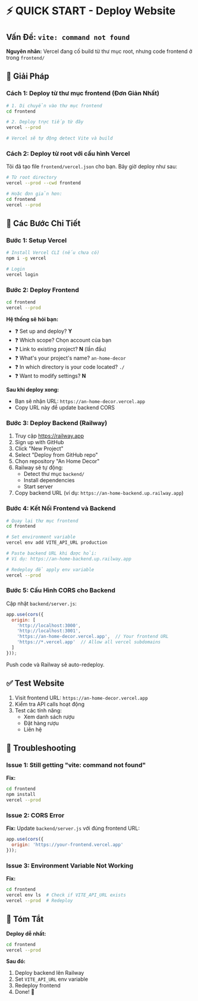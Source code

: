 # ⚡ QUICK START - Deploy Website

## Vấn Đề: `vite: command not found`

**Nguyên nhân:** Vercel đang cố build từ thư mục root, nhưng code frontend ở trong `frontend/`

## 🔧 Giải Pháp

### Cách 1: Deploy từ thư mục frontend (Đơn Giản Nhất)

```bash
# 1. Di chuyển vào thư mục frontend
cd frontend

# 2. Deploy trực tiếp từ đây
vercel --prod

# Vercel sẽ tự động detect Vite và build
```

### Cách 2: Deploy từ root với cấu hình Vercel

Tôi đã tạo file `frontend/vercel.json` cho bạn. Bây giờ deploy như sau:

```bash
# Từ root directory
vercel --prod --cwd frontend

# Hoặc đơn giản hơn:
cd frontend
vercel --prod
```

## 📝 Các Bước Chi Tiết

### Bước 1: Setup Vercel

```bash
# Install Vercel CLI (nếu chưa có)
npm i -g vercel

# Login
vercel login
```

### Bước 2: Deploy Frontend

```bash
cd frontend
vercel --prod
```

**Hệ thống sẽ hỏi bạn:**
- ❓ Set up and deploy? **Y**
- ❓ Which scope? Chọn account của bạn
- ❓ Link to existing project? **N** (lần đầu)
- ❓ What's your project's name? `an-home-decor`
- ❓ In which directory is your code located? `./`
- ❓ Want to modify settings? **N**

**Sau khi deploy xong:**
- Bạn sẽ nhận URL: `https://an-home-decor.vercel.app`
- Copy URL này để update backend CORS

### Bước 3: Deploy Backend (Railway)

1. Truy cập https://railway.app
2. Sign up with GitHub
3. Click "New Project"
4. Select "Deploy from GitHub repo"
5. Chọn repository "An Home Decor"
6. Railway sẽ tự động:
   - Detect thư mục `backend/`
   - Install dependencies
   - Start server
7. Copy backend URL (ví dụ: `https://an-home-backend.up.railway.app`)

### Bước 4: Kết Nối Frontend và Backend

```bash
# Quay lại thư mục frontend
cd frontend

# Set environment variable
vercel env add VITE_API_URL production

# Paste backend URL khi được hỏi:
# Ví dụ: https://an-home-backend.up.railway.app

# Redeploy để apply env variable
vercel --prod
```

### Bước 5: Cấu Hình CORS cho Backend

Cập nhật `backend/server.js`:

```javascript
app.use(cors({
  origin: [
    'http://localhost:3000',
    'http://localhost:3001',
    'https://an-home-decor.vercel.app',  // Your frontend URL
    'https://*.vercel.app'  // Allow all vercel subdomains
  ]
}));
```

Push code và Railway sẽ auto-redeploy.

## ✅ Test Website

1. Visit frontend URL: `https://an-home-decor.vercel.app`
2. Kiểm tra API calls hoạt động
3. Test các tính năng:
   - Xem danh sách rượu
   - Đặt hàng rượu
   - Liên hệ

## 🐛 Troubleshooting

### Issue 1: Still getting "vite: command not found"

**Fix:**
```bash
cd frontend
npm install
vercel --prod
```

### Issue 2: CORS Error

**Fix:**
Update `backend/server.js` với đúng frontend URL:
```javascript
app.use(cors({
  origin: 'https://your-frontend.vercel.app'
}));
```

### Issue 3: Environment Variable Not Working

**Fix:**
```bash
cd frontend
vercel env ls  # Check if VITE_API_URL exists
vercel --prod  # Redeploy
```

## 🎯 Tóm Tắt

**Deploy dễ nhất:**
```bash
cd frontend
vercel --prod
```

**Sau đó:**
1. Deploy backend lên Railway
2. Set `VITE_API_URL` env variable
3. Redeploy frontend
4. Done! 🎉

